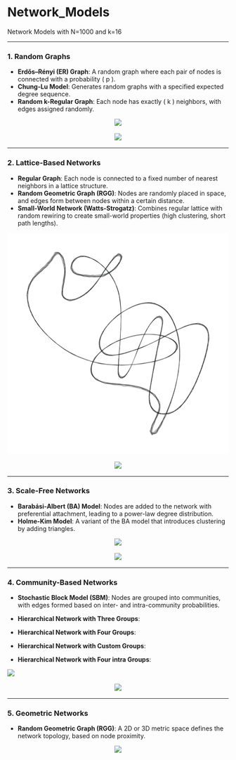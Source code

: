 # Network_Models
Network Models with N=1000 and k=16


__________________________________________________________________
### 1. Random Graphs
- **Erdős–Rényi (ER) Graph**: A random graph where each pair of nodes is connected with a probability \( p \).
- **Chung-Lu Model**: Generates random graphs with a specified expected degree sequence.
- **Random k-Regular Graph**: Each node has exactly \( k \) neighbors, with edges assigned randomly.

<p align="center">
 <img src="https://github.com/AliSeif96/Network_Models/blob/main/1.2.Chung-Lu%20Model/pic%20(4).jpg" >
 </p>

<p align="center">
 <img src="https://github.com/AliSeif96/Network_Models/blob/main/1.2.Chung-Lu%20Model/pic_circular%20(2).jpg" >
 </p>


__________________________________________________________________
### 2. Lattice-Based Networks
- **Regular Graph**: Each node is connected to a fixed number of nearest neighbors in a lattice structure.
- **Random Geometric Graph (RGG)**: Nodes are randomly placed in space, and edges form between nodes within a certain distance.
- **Small-World Network (Watts-Strogatz)**: Combines regular lattice with random rewiring to create small-world properties (high clustering, short path lengths).


<p align="center">
 <img src="https://github.com/AliSeif96/Network_Models/blob/main/2.1.Regular%20Graph/pic%20(3).jpg" >
 </p>

 <p align="center">
 <img src="https://github.com/AliSeif96/Network_Models/blob/main/2.2.Random%20Geometric%20Graph%20(RGG)/pic%20(2).jpg" >
 </p>


__________________________________________________________________
### 3. Scale-Free Networks
- **Barabási-Albert (BA) Model**: Nodes are added to the network with preferential attachment, leading to a power-law degree distribution.
- **Holme-Kim Model**: A variant of the BA model that introduces clustering by adding triangles.

<p align="center">
 <img src="https://github.com/AliSeif96/Network_Models/blob/main/3.1.Barab%C3%A1si-Albert%20(BA)%20Model/pic.jpg" >
 </p>

 <p align="center">
 <img src="https://github.com/AliSeif96/Network_Models/blob/main/3.1.Barab%C3%A1si-Albert%20(BA)%20Model/pic_circular.jpg" >
 </p>
 
__________________________________________________________________
### 4. Community-Based Networks
- **Stochastic Block Model (SBM)**: Nodes are grouped into communities, with edges formed based on inter- and intra-community probabilities.
- **Hierarchical Network with Three Groups**: 
- **Hierarchical Network with Four Groups**: 
- **Hierarchical Network with Custom Groups**: 
- **Hierarchical Network with Four intra Groups**:

  <p align="center">
 <img src="https://github.com/AliSeif96/Network_Models/blob/main/4.5.Hierarchical%20Network%20with%20Four%20intra%20Groups/pic0.05%2C0.01%2C0.002.jpg" >
 </p>

 <p align="center">
 <img src="https://github.com/AliSeif96/Network_Models/blob/main/4.5.Hierarchical%20Network%20with%20Four%20intra%20Groups/pic_circular0.05%2C0.01%2C0.002.jpg" >
 </p>
 
__________________________________________________________________
### 5. Geometric Networks
- **Random Geometric Graph (RGG)**: A 2D or 3D metric space defines the network topology, based on node proximity.

<p align="center">
 <img src="https://github.com/AliSeif96/Network_Models/blob/main/5.1.Random%20Geometric%20Graph/pic.png" >
 </p>

